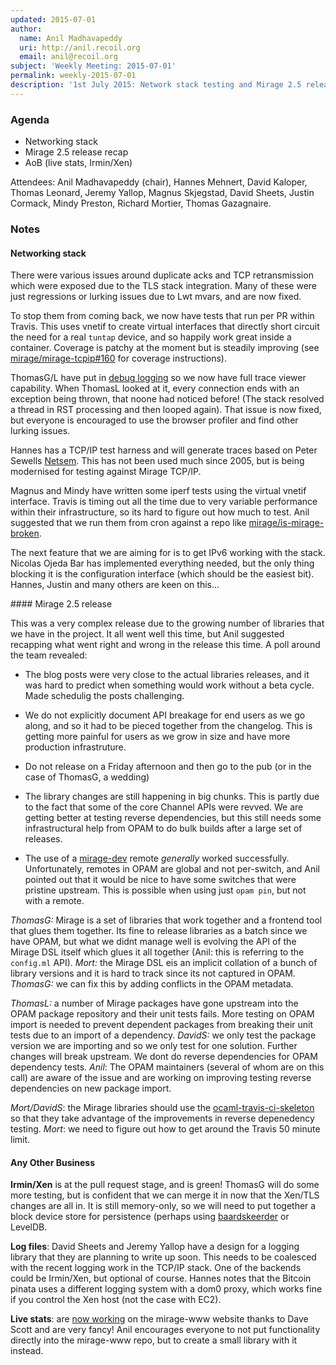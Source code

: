 ```yaml
---
updated: 2015-07-01
author:
  name: Anil Madhavapeddy
  uri: http://anil.recoil.org
  email: anil@recoil.org
subject: 'Weekly Meeting: 2015-07-01'
permalink: weekly-2015-07-01
description: '1st July 2015: Network stack testing and Mirage 2.5 release'
---
```


### Agenda ###

- Networking stack
- Mirage 2.5 release recap
- AoB (live stats, Irmin/Xen)

Attendees: Anil Madhavapeddy (chair), Hannes Mehnert, David Kaloper, Thomas
Leonard, Jeremy Yallop, Magnus Skjegstad, David Sheets, Justin Cormack, Mindy
Preston, Richard Mortier, Thomas Gazagnaire.

### Notes ###

#### Networking stack

There were various issues around duplicate acks and TCP retransmission
which were exposed due to the TLS stack integration.  Many of these were 
just regressions or lurking issues due to Lwt mvars, and are now fixed.

To stop them from coming back, we now have tests that run per PR within
Travis.  This uses vnetif to create virtual interfaces that directly short
circuit the need for a real `tuntap` device, and so happily work great inside a
container.  Coverage is patchy at the moment but is steadily improving (see
[mirage/mirage-tcpip#160](https://github.com/mirage/mirage-tcpip/issues/160)
for coverage instructions).

ThomasG/L have put in [debug logging](https://github.com/mirage/mirage-tcpip/pull/152)
so we now have full trace viewer capability.  When ThomasL looked at it, every connection ends with
an exception being thrown, that noone had noticed before!  (The stack resolved
a thread in RST processing and then looped again).  That issue is now fixed,
but everyone is encouraged to use the browser profiler and find other lurking
issues.

Hannes has a TCP/IP test harness and will generate traces based on Peter
Sewells [Netsem](http://www.cl.cam.ac.uk/~pes20/Netsem/). This has not been
used much since 2005, but is being modernised for testing against Mirage
TCP/IP.

Magnus and Mindy have written some iperf tests using the virtual vnetif
interface.  Travis is timing out all the time due to very variable performance
within their infrastructure, so its hard to figure out how much to test.  Anil
suggested that we run them from cron against a repo like
[mirage/is-mirage-broken](https://github.com/mirage/is-mirage-broken).

The next feature that we are aiming for is to get IPv6 working with the stack.
Nicolas Ojeda Bar has implemented everything needed, but the only thing
blocking it is the configuration interface (which should be the easiest bit).
Hannes, Justin and many others are keen on this...

#### Mirage 2.5 release

This was a very complex release due to the growing number of libraries that
we have in the project.  It all went well this time, but Anil suggested recapping
what went right and wrong in the release this time.  A poll around the team revealed:

- The blog posts were very close to the actual libraries releases, and it was
  hard to predict when something would work without a beta cycle.  Made schedulig
  the posts challenging.

- We do not explicitly document API breakage for end users as we go along, and
  so it had to be pieced together from the changelog.  This is getting more painful
  for users as we grow in size and have more production infrastruture.

- Do not release on a Friday afternoon and then go to the pub (or in the case of
  ThomasG, a wedding)

- The library changes are still happening in big chunks. This is partly due to the
  fact that some of the core Channel APIs were revved.  We are getting better at
  testing reverse dependencies, but this still needs some infrastructural help
  from OPAM to do bulk builds after a large set of releases.

- The use of a [mirage-dev](https://github.com/mirage/mirage-dev) remote *generally*
  worked successfully.  Unfortunately, remotes in OPAM are global and not per-switch,
  and Anil pointed out that it would be nice to have some switches that were pristine
  upstream.  This is possible when using just `opam pin`, but not with a remote.

*ThomasG:* Mirage is a set of libraries that work together and a frontend tool that glues
them together.  Its fine to release libraries as a batch since we have OPAM, but what we
didnt manage well is evolving the API of the Mirage DSL itself which glues it all together
(Anil: this is referring to the `config.ml` API).
*Mort:* the Mirage DSL eis an implicit collation of a bunch of library versions and it is
hard to track since its not captured in OPAM.
*ThomasG:* we can fix this by adding conflicts in the OPAM metadata.

*ThomasL:* a number of Mirage packages have gone upstream into the OPAM package
repository and their unit tests fails. More testing on OPAM import is needed to
prevent dependent packages from breaking their unit tests due to an import of a
dependency.  *DavidS:* we only test the package version we are importing and so
we only test for one solution. Further changes will break upstream. We dont do
reverse dependencies for OPAM dependency tests.
*Anil*: The OPAM maintainers (several of whom are on this call) are aware of the
issue and are working on improving testing reverse dependencies on new package import.

*Mort/DavidS*: the Mirage libraries should use the [ocaml-travis-ci-skeleton](https://github.com/ocaml/ocaml-travisci-skeleton) so that they take advantage of the improvements in reverse depenedency testing.
*Mort*: we need to figure out how to get around the Travis 50 minute limit.

#### Any Other Business

**Irmin/Xen** is at the pull request stage, and is green! ThomasG will do some more testing,
but is confident that we can merge it in now that the Xen/TLS changes are all in.
It is still memory-only, so we will need to put together a block device store for
persistence (perhaps using [baardskeerder](https://github.com/Incubaid/baardskeerder)
or LevelDB.

**Log files**: David Sheets and Jeremy Yallop have a design for a logging library that
they are planning to write up soon.  This needs to be coalesced with the recent logging
work in the TCP/IP stack.  One of the backends could be Irmin/Xen, but optional of course.
Hannes notes that the Bitcoin pinata uses a different logging system with a dom0 proxy,
which works fine if you control the Xen host (not the case with EC2).

**Live stats**: are [now working](/stats/gc) on the mirage-www website 
thanks to Dave Scott and are very fancy!  Anil encourages everyone to not put functionality
directly into the mirage-www repo, but to create a small library with it instead. 


